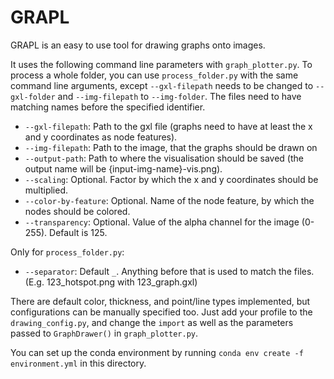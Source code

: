 # GRAPL
GRAPL is an easy to use tool for drawing graphs onto images.

It uses the following command line parameters with `graph_plotter.py`. To process a whole folder, you can use `process_folder.py` with the same command line arguments, except `--gxl-filepath`
needs to be changed to `--gxl-folder` and `--img-filepath` to `--img-folder`. The files need to have matching names
before the specified identifier.

- `--gxl-filepath`: Path to the gxl file (graphs need to have at least the x and y coordinates as node features).
- `--img-filepath`: Path to the image, that the graphs should be drawn on
- `--output-path`: Path to where the visualisation should be saved (the output name will be {input-img-name}-vis.png).
- `--scaling`: Optional. Factor by which the x and y coordinates should be multiplied.
- `--color-by-feature`: Optional. Name of the node feature, by which the nodes should be colored.
- `--transparency`: Optional. Value of the alpha channel for the image (0-255). Default is 125.

Only for `process_folder.py`:
- `--separator`: Default `_`. Anything before that is used to match the files. (E.g. 123_hotspot.png with 123_graph.gxl)

There are default color, thickness, and point/line types implemented, but configurations can be manually
specified too. Just add your profile to the `drawing_config.py`, and change the `import`
as well as the parameters passed to `GraphDrawer()` in `graph_plotter.py`.

You can set up the conda environment by running `conda env create -f environment.yml` in this directory.